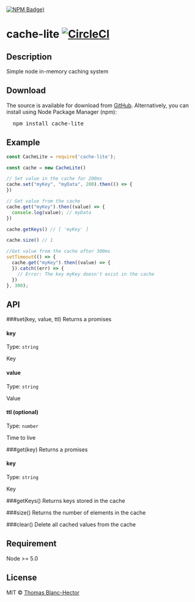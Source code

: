 [![NPM Badge](https://nodei.co/npm/cache-lite.png?downloads=true&downloadRank=true&stars=true))](https://www.npmjs.com/package/cache-lite)

# cache-lite [![CircleCI](https://circleci.com/gh/jsnomad/cache-lite.svg?style=svg)](https://circleci.com/gh/jsnomad/cache-lite)

## Description
Simple node in-memory caching system

## Download
The source is available for download from
[GitHub](https://github.com/jsnomad/cache-lite).
Alternatively, you can install using Node Package Manager (npm):
<pre>
  npm install cache-lite
</pre>

## Example
```js
const CacheLite = require('cache-lite');

const cache = new CacheLite()

// Set value in the cache for 200ms
cache.set("myKey", "myData", 200).then(() => {
})

// Get value from the cache
cache.get("myKey").then((value) => {
  console.log(value); // myData
})

cache.getKeys() // [ 'myKey' ]

cache.size() // 1

//Get value from the cache after 300ms
setTimeout(() => {
  cache.get("myKey").then((value) => {
  }).catch((err) => {
    // Error: The key myKey doesn't exist in the cache
  })
}, 300);

```

## API
###set(key, value, ttl)
Returns a promises
#### key

Type: `string`

Key

#### value

Type: `string`

Value

#### ttl (optional)

Type: `number`

Time to live

###get(key)
Returns a promises
#### key

Type: `string`

Key

###getKeys()
Returns keys stored in the cache

###size()
Returns the number of elements in the cache

###clear()
Delete all cached values from the cache

## Requirement
Node >= 5.0

## License
MIT &copy; [Thomas Blanc-Hector](https://github.com/jsnomad)
